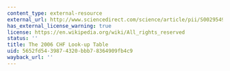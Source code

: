 ```yaml
---
content_type: external-resource
external_url: http://www.sciencedirect.com/science/article/pii/S0029549307002002
has_external_license_warning: true
license: https://en.wikipedia.org/wiki/All_rights_reserved
status: ''
title: The 2006 CHF Look-up Table
uid: 5652fd54-3987-4320-bbb7-8364909fb4c9
wayback_url: ''
---
```

